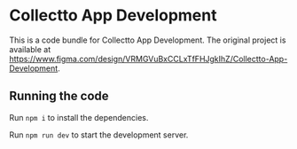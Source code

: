 
  # Collectto App Development

  This is a code bundle for Collectto App Development. The original project is available at https://www.figma.com/design/VRMGVuBxCCLxTfFHJgkIhZ/Collectto-App-Development.

  ## Running the code

  Run `npm i` to install the dependencies.

  Run `npm run dev` to start the development server.
  